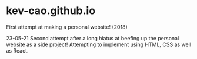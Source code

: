 # kev-cao.github.io
First attempt at making a personal website! (2018)

23-05-21
Second attempt after a long hiatus at beefing up the personal website as a side project! Attempting to implement using HTML, CSS as well as React.

